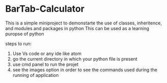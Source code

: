 # BarTab-Calculator

This is a simple miniproject to demonstarte the use of classes, inheritence, and modules and packages in python
This can be used as a learning puropse of python

steps to run:
1. Use Vs code or any ide like atom 
2. go the current directory in which your python file is present
3. use cmd panel to run the projet
4. see the images option in order to see the commands used during the running of application
